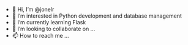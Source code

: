 - 👋 Hi, I’m @jonelr
- 👀 I’m interested in Python development and database management 
- 🌱 I’m currently learning Flask 
- 💞️ I’m looking to collaborate on ...
- 📫 How to reach me ...

<!---
jonelr/jonelr is a ✨ special ✨ repository because its `README.md` (this file) appears on your GitHub profile.
You can click the Preview link to take a look at your changes.
--->
